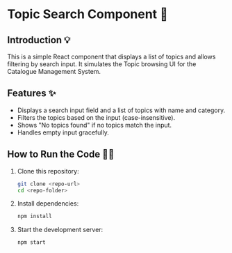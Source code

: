 # Topic Search Component 🚀

## Introduction 💡
This is a simple React component that displays a list of topics and allows filtering by search input. It simulates the Topic browsing UI for the Catalogue Management System.

## Features ✨
- Displays a search input field and a list of topics with name and category.
- Filters the topics based on the input (case-insensitive).
- Shows "No topics found" if no topics match the input.
- Handles empty input gracefully.

## How to Run the Code 🏃‍♂️
1. Clone this repository:
   ```bash
   git clone <repo-url>
   cd <repo-folder>
2. Install dependencies:
    ```bash
    npm install
3. Start the development server:
    ```bash
    npm start